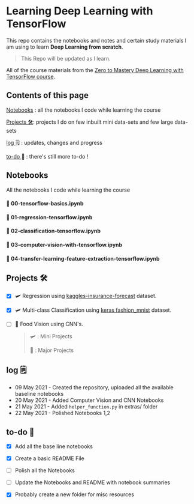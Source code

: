 # Learning Deep Learning with TensorFlow

This repo contains the notebooks and notes and certain study materials I am using to learn **Deep Learning from scratch**.

> This Repo will be updated as I learn.

All of the course materials from the [Zero to Mastery Deep Learning with TensorFlow course](https://dbourke.link/ZTMTFcourse).

## Contents of this page

[Notebooks](https://github.com/gauravreddy08/deep-learning-tensorflow/#notebooks) : all the notebooks I code while learning the course

[Projects 🛠](https://github.com/gauravreddy08/deep-learning-tensorflow/#projects-): projects I do on few inbuilt mini data-sets and few large data-sets

[log ](https://github.com/gauravreddy08/deep-learning-tensorflow/#log-spiral_notepad):spiral_notepad: : updates, changes and progress

[to-do ](https://github.com/gauravreddy08/deep-learning-tensorflow/#to-do-dart):dart: : there's still more to-do !

## Notebooks 

All the notebooks I code while learning the course

#### 📖 00-tensorflow-basics.ipynb

#### 📖 01-regression-tensorflow.ipynb

#### 📖 02-classification-tensorflow.ipynb

#### 📖 03-computer-vision-with-tensorflow.ipynb

#### 📖 04-transfer-learning-feature-extraction-tensorflow.ipynb

## Projects 🛠

- [x] 🛩️ Regression using [kaggles-insurance-forecast](https://www.kaggle.com/mirichoi0218/insurance) dataset.

- [x] 🛩️ Multi-class Classification using [keras fashion_mnist](https://www.tensorflow.org/tutorials/keras/classification) dataset.

- [ ] :rocket: Food Vision using CNN's.


  > 🛩️ : Mini Projects
  >
  > :rocket: : Major Projects

## log :spiral_notepad:

* 09 May 2021 - Created the repository, uploaded all the available baseline notebooks
* 20 May 2021 - Added Computer Vision and CNN Notebooks
* 21 May 2021 - Added `helper_function.py` in extras/ folder
* 22 May 2021 - Polished Notebooks 1,2
## to-do :dart:

- [x] Add all the base line notebooks
- [x] Create a basic README File
- [ ] Polish all the Notebooks

- [ ] Update the Notebooks and README with notebook summaries
- [x] Probably create a new folder for misc resources
